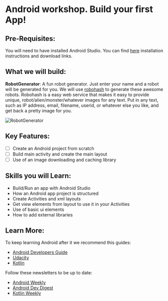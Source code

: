 # Android workshop. Build your first App!
Pre-Requisites:
------
You will need to have installed Android Studio. You can find [here](https://developer.android.com/studio/) installation instructions and download links.

What we will build:
------
**RobotGenerator**: A fun robot generator. Just enter your name and a robot will be generated for you. We will use [robohash](https://robohash.org/) to generate these awesome robots.
Robohash is a easy web service that makes it easy to provide unique, robot/alien/monster/whatever images for any text.
Put in any text, such as IP address, email, filename, userid, or whatever else you like, and get back a pretty image for you. 

![RobotGenerator](https://image.ibb.co/dUm53n/Screenshot_1525625190.png)

Key Features:
------
- [ ] Create an Android project from scratch
- [ ] Build main activity and create the main layout
- [ ] Use of an image downloading and caching library

Skills you will Learn:
------
- Build/Run an app with Android Studio
- How an Android app project is structured
- Create Activities and xml layouts
- Get view elements from layout to use it in your Activities
- Use of basic ui elements
- How to add external libraries

Learn More:
------
To keep learning Android after it we recommend this guides:
- [Android Developers Guide](https://developer.android.com/guide/)
- [Udacity](https://eu.udacity.com/courses/android)
- [Kotlin](http://kotlinlang.org/docs/reference/)

Follow these newsletters to be up to date:
- [Android Weekly](http://androidweekly.net/)
- [Android Dev Digest](https://www.androiddevdigest.com/)
- [Kotlin Weekly](http://www.kotlinweekly.net/)
